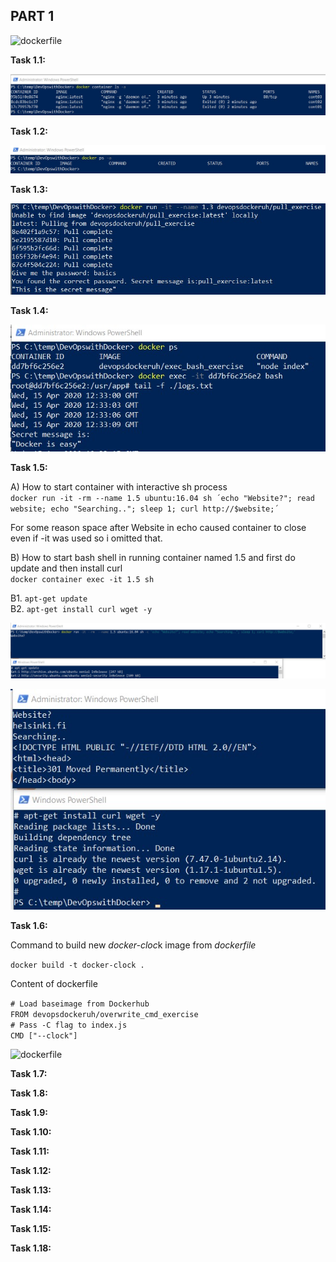 ## PART 1

![dockerfile](./1.6/dockerfile)


**Task 1.1:**  
  
![task1.1](/images/1.1.png)

**Task 1.2:**  

![task1.1](/images/1.2.jpg)  

**Task 1.3:**  

![task1.1](/images/1.3.jpg)  

**Task 1.4:**

![task1.1](/images/1.4.jpg)  

**Task 1.5:**  

A) How to start container with interactive sh process  
`docker run -it -rm --name 1.5 ubuntu:16.04 sh ´echo "Website?"; read website; echo "Searching.."; sleep 1; curl http://$website;´`

For some reason space after Website in echo caused container to close even if -it was used so i omitted that. 

B) How to start bash shell in running container named 1.5 and first do update and then install curl  
`docker container exec -it 1.5 sh`

B1. `apt-get update`  
B2. `apt-get install curl wget -y`


![](/images/1.5_a.jpg)

![](/images/1.5_b.jpg)

**Task 1.6:**

Command to build new *docker-cloc*k image from *dockerfile*  

`docker build -t docker-clock .`  

Content of dockerfile

`# Load baseimage from Dockerhub`  
`FROM devopsdockeruh/overwrite_cmd_exercise`  
`# Pass -C flag to index.js`  
`CMD ["--clock"]`  

![dockerfile](1.6/dockerfile)


**Task 1.7:**

**Task 1.8:**

**Task 1.9:**

**Task 1.10:**

**Task 1.11:**

**Task 1.12:**

**Task 1.13:**

**Task 1.14:**

**Task 1.15:**

**Task 1.18:**

